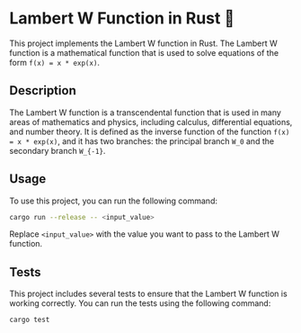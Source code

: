 
# Lambert W Function in Rust 🦀

This project implements the Lambert W function in Rust. The Lambert W function is a mathematical function that is used to solve equations of the form `f(x) = x * exp(x)`.

## Description

The Lambert W function is a transcendental function that is used in many areas of mathematics and physics, including calculus, differential equations, and number theory. It is defined as the inverse function of the function `f(x) = x * exp(x)`, and it has two branches: the principal branch `W_0` and the secondary branch `W_{-1}`.


## Usage

To use this project, you can run the following command:

```bash
cargo run --release -- <input_value>
```

Replace `<input_value>` with the value you want to pass to the Lambert W function.

## Tests

This project includes several tests to ensure that the Lambert W function is working correctly. You can run the tests using the following command:

```bash
cargo test
```

